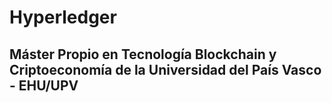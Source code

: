 # Hyperledger

## Máster Propio en Tecnología Blockchain y Criptoeconomía de la Universidad del País Vasco - EHU/UPV
